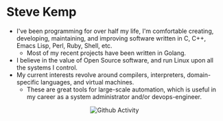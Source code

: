 # Steve Kemp

* I've been programming for over half my life, I'm comfortable creating, developing, maintaining, and improving software written in C, C++, Emacs Lisp, Perl, Ruby, Shell, etc.
  * Most of my recent projects have been written in Golang.
* I believe in the value of Open Source software, and run Linux upon all the systems I control.
* My current interests revolve around compilers, interpreters, domain-specific languages, and virtual machines.
  * These are great tools for large-scale automation, which is useful in my career as a system administrator and/or devops-engineer.

<div align="center">
<img src="https://github-readme-stats.vercel.app/api?username=skx&show_icons=true" alt="Github Activity">
</div>
